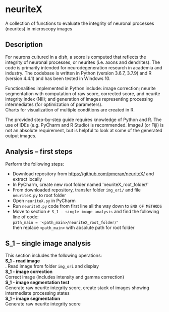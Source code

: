 # neuriteX
A collection of functions to evaluate the integrity of neuronal processes (neurites) in microscopy images

## Description
For neurons cultured in a dish, a score is computed that reflects the integrity of neuronal processes, or neurites (i.e. axons and dendrites). The code is primarily intended for neurodegeneration research in academia and industry. The codebase is written in Python (version 3.6.7, 3.7.9) and R (version 4.4.1) and has been tested in Windows 10.

Functionalities implemented in Python include: image correction; neurite segmentation with computation of raw score, corrected score, and neurite integrity index (NII); and generation of images representing processing intermediates (for optimization of parameters).  
Charts for visualization of multiple conditions are created in R.

The provided step-by-step guide requires knowledge of Python and R. The use of IDEs (e.g. PyCharm and R Studio) is recommended.  ImageJ (or Fiji) is not an absolute requirement, but is helpful to look at some of the generated output images.


## Analysis – first steps

Perform the following steps:

-	Download repository from https://github.com/pmeran/neuriteX/ and extract locally
-	In PyCharm, create new root folder named 'neuriteX_root_folder/'
-	From downloaded repository, transfer folder `img_ori/` and file `neuriteX.py` to root folder
-	Open `neuriteX.py` in PyCharm
-	Run `neuriteX.py` code from first line all the way down to `END OF METHODS`
-	Move to section `# S_1 - single image analysis` and find the following line of code:<br />
  `path_main = '<path_main>/neuriteX_root_folder/'`<br />
  then replace `<path_main>` with absolute path for root folder<br />

## S_1 – single image analysis

This section includes the following operations:<br />
**S_1 - read image**<br />
.     Read image from folder `img_ori` and display  
**S_1 - image correction**<br />
        Correct image (includes intensity and gamma correction)  
**S_1 - image segmentation test**<br />
        Generate raw neurite integrity score, create stack of images showing intermediate processing states  
**S_1 – image segmentation**<br />
        Generate raw neurite integrity score  






